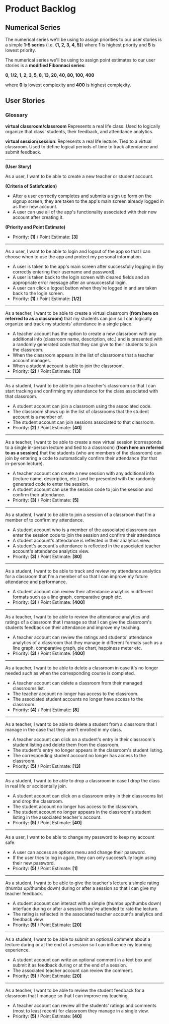# Product Backlog

## Numerical Series

The numerical series we'll be using to assign priorities to our user stories is a simple **1-5 series** (i.e. **{1, 2, 3, 4, 5}**) where **1** is highest priority and **5** is lowest priority.

The numerical series we'll be using to assign point estimates to our user stories is a **modified Fibonnaci series**:

**0, 1/2, 1, 2, 3, 5, 8, 13, 20, 40, 80, 100, 400**

where **0** is lowest complexity and **400** is highest complexity.

## User Stories

### Glossary

**virtual classroom/classroom** Represents a real life class. Used to logically organize that class' students, their feedback, and attendance analytics.

**virtual session/session**: Represents a real life lecture. Tied to a virtual classroom. Used to define logical periods of time to track attendance and submit feedback.

---

**(User Story)**

As a user, I want to be able to create a new teacher or student account.

**(Criteria of Satisfcation)**
* After a user correctly completes and submits a sign up form on the signup screen, they are taken to the app's main screen already logged in as their new account.
* A user can use all of the app's functionality associated with their new account after creating it.

**(Priority and Point Estimate)**
* Priority: **(1)** / Point Estimate: **[3]**

---

As a user, I want to be able to login and logout of the app so that I can choose when to use the app and protect my personal information.

* A user is taken to the app's main screen after successfully logging in (by correctly entering their username and password).
* A user is taken back to the login screen with cleared fields and an appropriate error message after an unsuccessful login.
* A user can click a logout button when they're logged in and are taken back to the login screen.
* Priority: **(1)** / Point Estimate: **[1/2]**

---

As a teacher, I want to be able to create a virtual classroom **(from here on referred to as a classroom)** that my students can join so I can logically organize and track my students' attendance in a single place.

* A teacher account has the option to create a new classroom with any additional info (classroom name, description, etc.) and is presented with a randomly generated code that they can give to their students to join the classroom.
* When the classroom appears in the list of classrooms that a teacher account manages.
* When a student account is able to join the classroom.
* Priority: **(2)** / Point Estimate: **[13]**

---

As a student, I want to be able to join a teacher's classroom so that I can start tracking and confirming my attendance for the class associated with that classroom.

* A student account can join a classroom using the associated code.
* The classroom shows up in the list of classrooms that the student account is a member of.
* The student account can join sessions associated to that classroom.
* Priority: **(2)** / Point Estimate: **[40]**

---

As a teacher, I want to be able to create a new virtual session (corresponds to a single in-person lecture and tied to a classroom) **(from here on referred to as a session)** that the students (who are members of the classroom) can join by entering a code to automatically confirm their attendance (for that in-person lecture).

* A teacher account can create a new session with any additional info (lecture name, description, etc.) and be presented with the randomly generated code to enter the session.
* A student account can use the session code to join the session and confirm their attendance.
* Priority: **(3)** / Point Estimate: **[5]**

---

As a student, I want to be able to join a session of a classroom that I'm a member of to confirm my attendance.

* A student account who is a member of the associated classroom can enter the session code to join the session and confirm their attendance
* A student account's attendance is reflected in their analytics view.
* A student's account's attendance is reflected in the associated teacher account's attendance analytics view.
* Priority: **(3)** / Point Estimate: **[80]**

---

As a student, I want to be able to track and review my attendance analytics for a classroom that I'm a member of so that I can improve my future attendance and performance.

* A student account can review their attendance analytics in different formats such as a line graph, comparative graph etc.
* Priority: **(3)** / Point Estimate: **[400]**

---

As a teacher, I want to be able to review the attendance analytics and ratings of a classroom that I manage so that I can give the classroom's students feedback on their attendance and improve my teaching.

* A teacher account can review the ratings and students' attendance analytics of a classroom that they manage in different formats such as a line graph, comparative graph, pie chart, happiness meter etc.
* Priority: **(3)** / Point Estimate: **[400]**

---

As a teacher, I want to be able to delete a classroom in case it's no longer needed such as when the corresponding course is completed.

* A teacher account can delete a classroom from their managed classrooms list.
* The teacher account no longer has access to the classroom.
* The associated student accounts no longer have access to the classroom.
* Priority: **(4)** / Point Estimate: **[8]**

---

As a teacher, I want to be able to delete a student from a classroom that I manage in the case that they aren't enrolled in my class.

* A teacher account can click on a student's entry in their classroom's student listing and delete them from the classroom.
* The student's entry no longer appears in the classroom's student listing.
* The corresponding student account no longer has access to the classroom.
* Priority: **(5)** / Point Estimate: **[13]**

---

As a student, I want to be able to drop a classroom in case I drop the class in real life or accidentally join.

* A student account can click on a classroom entry in their classrooms list and drop the classroom.
* The student account no longer has access to the classroom.
* The student account no longer appears in the classroom's student listing in the associated teacher's account.
* Priority: **(5)** / Point Estimate: **[40]**

---

As a user, I want to be able to change my password to keep my account safe.

* A user can access an options menu and change their password.
* If the user tries to log in again, they can only successfully login using their new password.
* Priority: **(5)** / Point Estimate: **[1]**

---

As a student, I want to be able to give the teacher's lecture a simple rating (thumbs up/thumbs down) during or after a session so that I can give my teacher feedback.

* A student account can interact with a simple (thumbs up/thumbs down) interface during or after a session they've attended to rate the lecture.
* The rating is reflected in the associated teacher account's analytics and feedback view
* Priority: **(5)** / Point Estimate: **[20]**

---

As a student, I want to be able to submit an optional comment about a lecture during or at the end of a session so I can influence my learning experience.

* A student account can write an optional comment in a text box and submit it as feedback during or at the end of a session.
* The associated teacher account can review the comment.
* Priority: **(5)** / Point Estimate: **[20]**

---

As a teacher, I want to be able to review the student feedback for a classroom that I manage so that I can improve my teaching.

* A teacher account can review all the students' ratings and comments (most to least recent) for classroom they manage in a single view.
* Priority: **(5)** / Point Estimate: **[40]**